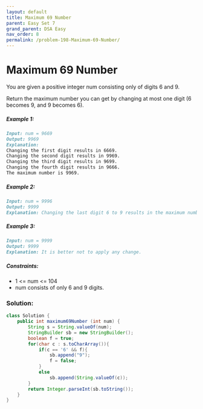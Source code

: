 ```yaml
---
layout: default
title: Maximum 69 Number
parent: Easy Set 7
grand_parent: DSA Easy
nav_order: 8
permalink: /problem-198-Maximum-69-Number/
---
```

# Maximum 69 Number
You are given a positive integer num consisting only of digits 6 and 9.

Return the maximum number you can get by changing at most one digit (6 becomes 9, and 9 becomes 6).

##### Example 1:
```markdown
Input: num = 9669
Output: 9969
Explanation:
Changing the first digit results in 6669.
Changing the second digit results in 9969.
Changing the third digit results in 9699.
Changing the fourth digit results in 9666.
The maximum number is 9969.
```
##### Example 2:
```markdown
Input: num = 9996
Output: 9999
Explanation: Changing the last digit 6 to 9 results in the maximum number.
```
##### Example 3:
```markdown
Input: num = 9999
Output: 9999
Explanation: It is better not to apply any change.
```
##### Constraints:
* 1 <= num <= 104
* num consists of only 6 and 9 digits.

### Solution:
```java
class Solution {
    public int maximum69Number (int num) {
        String s = String.valueOf(num);
        StringBuilder sb = new StringBuilder();
        boolean f = true;
        for(char c : s.toCharArray()){
            if(c == '6' && f){
                sb.append("9");
                f = false;
            }
            else
                sb.append(String.valueOf(c));
        }
        return Integer.parseInt(sb.toString());
    }
}
```
